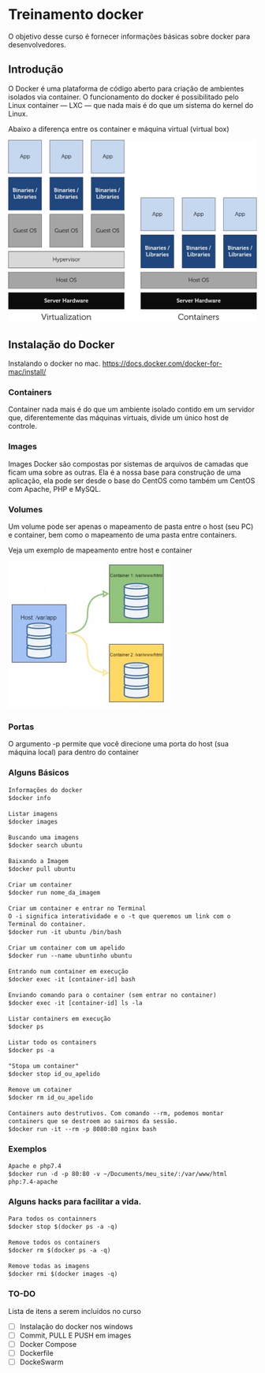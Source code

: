 # Treinamento docker

O objetivo desse curso é fornecer informações básicas sobre docker para desenvolvedores.

## Introdução

O Docker é uma plataforma de código aberto para criação de ambientes isolados via container. O funcionamento do docker é possibilitado pelo Linux container — LXC — que nada mais é do que um sistema do kernel do Linux. 

Abaixo a diferença entre os container e máquina virtual (virtual box)

![Containers X Virtualizadores](images/lxc-vm.jpg)

## Instalação do Docker

Instalando o docker no mac. https://docs.docker.com/docker-for-mac/install/


### Containers
Container nada mais é do que um ambiente isolado contido em um servidor que, diferentemente das máquinas virtuais, divide um único host de controle.


### Images
Images Docker são compostas por sistemas de arquivos de camadas que ficam uma sobre as outras. Ela é a nossa base para construção de uma aplicação, ela pode ser desde o base do CentOS como também um CentOS com Apache, PHP e MySQL.

### Volumes

Um volume pode ser apenas o mapeamento de pasta entre o host (seu PC) e container, bem como o mapeamento de uma pasta entre containers.

Veja um exemplo de mapeamento entre host e container

![Mapeamento entre host e container:](images/host_container-e1439675513141.jpg)


### Portas

O argumento -p permite que você direcione uma porta do host (sua máquina local) para dentro do container

### Alguns Básicos

    Informações do docker
    $docker info

    Listar imagens
    $docker images

    Buscando uma imagens
    $docker search ubuntu

    Baixando a Imagem
    $docker pull ubuntu

    Criar um container
    $docker run nome_da_imagem

    Criar um container e entrar no Terminal
    O -i significa interatividade e o -t que queremos um link com o Terminal do container.
    $docker run -it ubuntu /bin/bash

    Criar um container com um apelido
    $docker run --name ubuntinho ubuntu

    Entrando num container em execução
    $docker exec -it [container-id] bash

    Enviando comando para o container (sem entrar no container)
    $docker exec -it [container-id] ls -la

    Listar containers em execução
    $docker ps

    Listar todo os containers
    $docker ps -a

    "Stopa um container"
    $docker stop id_ou_apelido
    
    Remove um cotainer
    $docker rm id_ou_apelido

    Containers auto destrutivos. Com comando --rm, podemos montar containers que se destroem ao sairmos da sessão.
    $docker run -it --rm -p 8080:80 nginx bash

### Exemplos
    
    Apache e php7.4
    $docker run -d -p 80:80 -v ~/Documents/meu_site/:/var/www/html php:7.4-apache

### Alguns hacks para facilitar a vida.

    Para todos os containners
    $docker stop $(docker ps -a -q)
    
    Remove todos os containers  
    $docker rm $(docker ps -a -q)
    
    Remove todas as imagens
    $docker rmi $(docker images -q)


### TO-DO

Lista de itens a serem incluídos no curso

- [ ] Instalação do docker nos windows
- [ ] Commit, PULL E PUSH em images
- [ ] Docker Compose
- [ ] Dockerfile
- [ ] DockeSwarm
